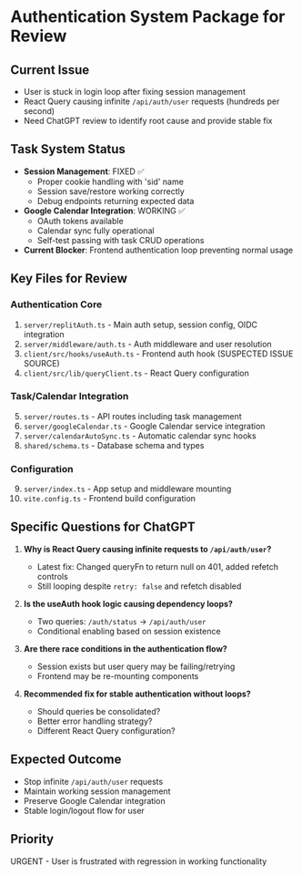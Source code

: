 # Authentication System Package for Review

## Current Issue
- User is stuck in login loop after fixing session management
- React Query causing infinite `/api/auth/user` requests (hundreds per second)
- Need ChatGPT review to identify root cause and provide stable fix

## Task System Status
- **Session Management**: FIXED ✅
  - Proper cookie handling with 'sid' name
  - Session save/restore working correctly
  - Debug endpoints returning expected data
- **Google Calendar Integration**: WORKING ✅  
  - OAuth tokens available
  - Calendar sync fully operational
  - Self-test passing with task CRUD operations
- **Current Blocker**: Frontend authentication loop preventing normal usage

## Key Files for Review

### Authentication Core
1. `server/replitAuth.ts` - Main auth setup, session config, OIDC integration
2. `server/middleware/auth.ts` - Auth middleware and user resolution
3. `client/src/hooks/useAuth.ts` - Frontend auth hook (SUSPECTED ISSUE SOURCE)
4. `client/src/lib/queryClient.ts` - React Query configuration

### Task/Calendar Integration  
5. `server/routes.ts` - API routes including task management
6. `server/googleCalendar.ts` - Google Calendar service integration
7. `server/calendarAutoSync.ts` - Automatic calendar sync hooks
8. `shared/schema.ts` - Database schema and types

### Configuration
9. `server/index.ts` - App setup and middleware mounting
10. `vite.config.ts` - Frontend build configuration

## Specific Questions for ChatGPT

1. **Why is React Query causing infinite requests to `/api/auth/user`?**
   - Latest fix: Changed queryFn to return null on 401, added refetch controls
   - Still looping despite `retry: false` and refetch disabled

2. **Is the useAuth hook logic causing dependency loops?**
   - Two queries: `/auth/status` → `/api/auth/user` 
   - Conditional enabling based on session existence

3. **Are there race conditions in the authentication flow?**
   - Session exists but user query may be failing/retrying
   - Frontend may be re-mounting components

4. **Recommended fix for stable authentication without loops?**
   - Should queries be consolidated?
   - Better error handling strategy?
   - Different React Query configuration?

## Expected Outcome
- Stop infinite `/api/auth/user` requests
- Maintain working session management 
- Preserve Google Calendar integration
- Stable login/logout flow for user

## Priority
URGENT - User is frustrated with regression in working functionality